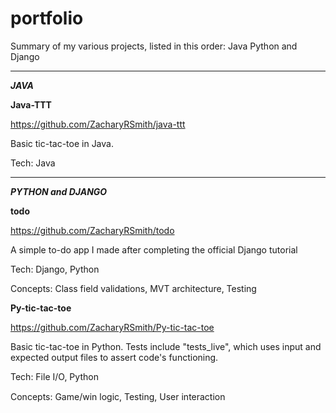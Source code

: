 # portfolio
Summary of my various projects, listed in this order:
Java
Python and Django


___
___JAVA___

__Java-TTT__

https://github.com/ZacharyRSmith/java-ttt

Basic tic-tac-toe in Java.

Tech: Java


___
___PYTHON and DJANGO___

__todo__

https://github.com/ZacharyRSmith/todo

A simple to-do app I made after completing the official Django tutorial

Tech: Django, Python

Concepts: Class field validations, MVT architecture, Testing

__Py-tic-tac-toe__

https://github.com/ZacharyRSmith/Py-tic-tac-toe

Basic tic-tac-toe in Python. Tests include "tests_live", which uses input and expected output files to assert code's functioning.

Tech: File I/O, Python

Concepts: Game/win logic, Testing, User interaction